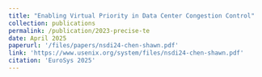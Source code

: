 ```yaml
---
title: "Enabling Virtual Priority in Data Center Congestion Control"
collection: publications
permalink: /publication/2023-precise-te
date: April 2025
paperurl: '/files/papers/nsdi24-chen-shawn.pdf'
link: 'https://www.usenix.org/system/files/nsdi24-chen-shawn.pdf'
citation: 'EuroSys 2025'
---
```

